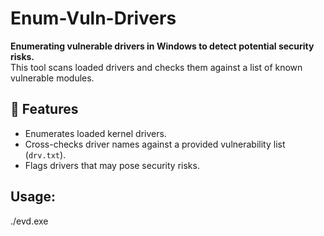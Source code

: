# Enum-Vuln-Drivers

**Enumerating vulnerable drivers in Windows to detect potential security risks.**  
This tool scans loaded drivers and checks them against a list of known vulnerable modules.

## 🚀 Features
- Enumerates loaded kernel drivers.
- Cross-checks driver names against a provided vulnerability list (`drv.txt`).
- Flags drivers that may pose security risks.

## Usage:
./evd.exe <list>
